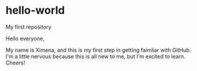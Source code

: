 # hello-world
My first repository

Hello everyone,

My name is Ximena, and this is my first step in getting faimliar with GitHub. I'm a little nervous because this is all new to me, but I'm excited to learn. Cheers!
